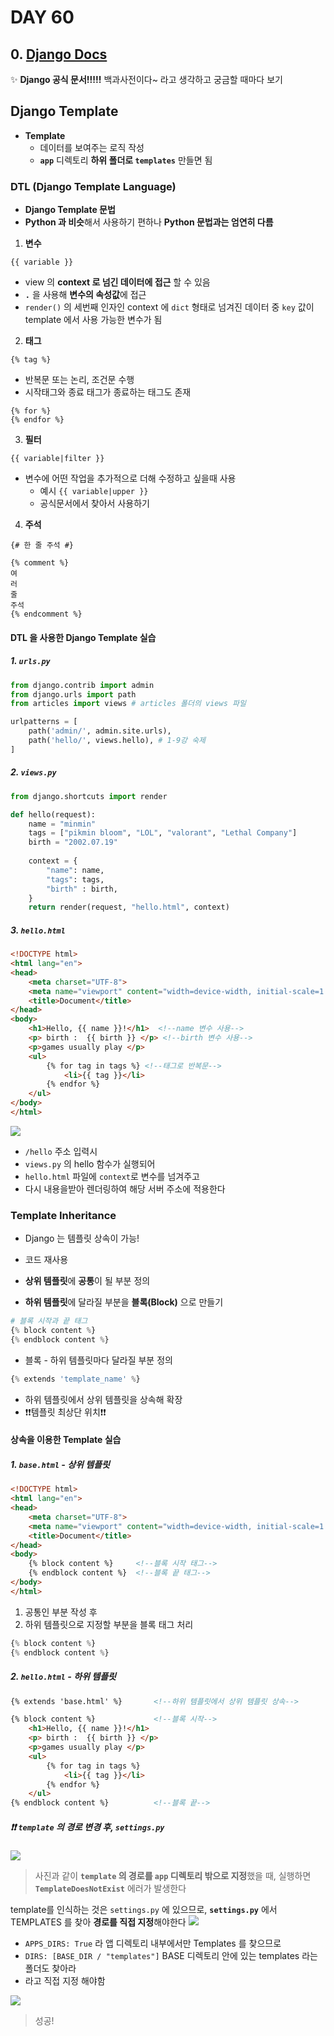 # DAY 60

## 0. [Django Docs](https://docs.djangoproject.com/en/4.2/)
✨ **Django 공식 문서!!!!!** 백과사전이다~ 라고 생각하고 궁금할 때마다 보기
## Django Template
* **Template**
  * 데이터를 보여주는 로직 작성
  * **`app`** 디렉토리 **하위 폴더로 `templates`** 만들면 됨
### **DTL** (Django Template Language)
* **Django Template 문법**
* **Python 과 비슷**해서 사용하기 편하나 **Python 문법과는 엄연히 다름**

1. **변수**
```
{{ variable }}
```
* view 의 **context 로 넘긴 데이터에 접근** 할 수 있음
* **`.`** 을 사용해 **변수의 속성값**에 접근
* `render()` 의 세번째 인자인 context 에 `dict` 형태로 넘겨진 데이터 중 `key` 값이 template 에서 사용 가능한 변수가 됨
2. **태그**
```DTL
{% tag %}
```
* 반복문 또는 논리, 조건문 수행
* 시작태그와 종료 태그가 종료하는 태그도 존재
```
{% for %}
{% endfor %}
```
3. **필터**
```DTL
{{ variable|filter }}
```
* 변수에 어떤 작업을 추가적으로 더해 수정하고 싶을때 사용
  * 예시 `{{ variable|upper }}`
  * 공식문서에서 찾아서 사용하기


4. **주석**
```DTL
{# 한 줄 주석 #}

{% comment %}
여
러
줄
주석
{% endcomment %}
```

#### DTL 을 사용한 Django Template 실습
##### 1. `urls.py`
```py
from django.contrib import admin
from django.urls import path
from articles import views # articles 폴더의 views 파일

urlpatterns = [
    path('admin/', admin.site.urls),
    path('hello/', views.hello), # 1-9강 숙제
]
```

##### 2. `views.py`
```py
from django.shortcuts import render

def hello(request):
    name = "minmin"
    tags = ["pikmin bloom", "LOL", "valorant", "Lethal Company"]
    birth = "2002.07.19"
    
    context = {
        "name": name,
        "tags": tags,
        "birth" : birth,
    }
    return render(request, "hello.html", context)
```
##### 3. `hello.html`
```html
<!DOCTYPE html>
<html lang="en">
<head>
    <meta charset="UTF-8">
    <meta name="viewport" content="width=device-width, initial-scale=1.0">
    <title>Document</title>
</head>
<body>
    <h1>Hello, {{ name }}!</h1>  <!--name 변수 사용-->
    <p> birth :  {{ birth }} </p> <!--birth 변수 사용-->
    <p>games usually play </p>
    <ul>
        {% for tag in tags %} <!--태그로 반복문-->
            <li>{{ tag }}</li> 
        {% endfor %}
    </ul>
</body>
</html>
```


![](/img/241214_DTL.png)
* `/hello` 주소 입력시
* `views.py` 의 hello 함수가 실행되어
* `hello.html` 파일에 `context`로 변수를 넘겨주고
* 다시 내용을받아 렌더링하여 해당 서버 주소에 적용한다

### Template Inheritance 
* Django 는 템플릿 상속이 가능!
* 코드 재사용
* **상위 템플릿**에 **공통**이 될 부분 정의

* **하위 템플릿**에 달라질 부분을 **블록(Block)** 으로 만들기


```py
# 블록 시작과 끝 태그
{% block content %}
{% endblock content %}
```
* 블록 - 하위 템플릿마다 달라질 부분 정의
```py
{% extends 'template_name' %}
```
* 하위 템플릿에서 상위 템플릿을 상속해 확장
* ❗️❗️템플릿 최상단 위치❗️❗️

#### 상속을 이용한 Template 실습
##### 1. `base.html` - **상위 템플릿**
```html
<!DOCTYPE html>
<html lang="en">
<head>
    <meta charset="UTF-8">
    <meta name="viewport" content="width=device-width, initial-scale=1.0">
    <title>Document</title>
</head>
<body>
    {% block content %}     <!--블록 시작 태그-->
    {% endblock content %}  <!--블록 끝 태그-->
</body>
</html>
```
1. 공통인 부분 작성 후
2. 하위 템플릿으로 지정할 부분을 블록 태그 처리
```py
{% block content %}
{% endblock content %}
```

##### 2. `hello.html` - **하위 템플릿**
```html
{% extends 'base.html' %}       <!--하위 템플릿에서 상위 템플릿 상속-->

{% block content %}             <!--블록 시작-->
    <h1>Hello, {{ name }}!</h1>
    <p> birth :  {{ birth }} </p>
    <p>games usually play </p>
    <ul>
        {% for tag in tags %}
            <li>{{ tag }}</li>
        {% endfor %}
    </ul>
{% endblock content %}          <!--블록 끝-->
```
##### ❗️❗️ `template` 의 경로 변경 후, `settings.py`

![](/img/241214_template_not_exist.png)
> 사진과 같이 **`template` 의 경로를 `app` 디렉토리 밖으로 지정**했을 때,
> 실행하면 **`TemplateDoesNotExist`** 에러가 발생한다


template를 인식하는 것은 `settings.py` 에 있으므로,
**`settings.py`** 에서 TEMPLATES 를 찾아 **경로를 직접 지정**해야한다
![](/img/241214_settings.png)
* `APPS_DIRS: True` 라 앱 디렉토리 내부에서만 Templates 를 찾으므로
* `DIRS: [BASE_DIR / "templates"]` BASE 디렉토리 안에 있는 templates 라는 폴더도 찾아라
* 라고 직접 지정 해야함

![](/img/241214_hello.png)
> 성공!